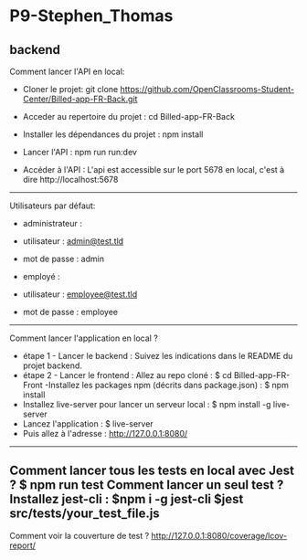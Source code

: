 # P9-Stephen_Thomas

backend
----------------------------------------------------------------------------------
Comment lancer l'API en local:
- Cloner le projet:
git clone https://github.com/OpenClassrooms-Student-Center/Billed-app-FR-Back.git

- Acceder au repertoire du projet :
cd Billed-app-FR-Back

- Installer les dépendances du projet :
npm install

- Lancer l'API :
npm run run:dev

- Accéder à l'API :
L'api est accessible sur le port 5678 en local, c'est à dire http://localhost:5678
----------------------------------------------------------------------------------
 Utilisateurs par défaut:
 
- administrateur :
- utilisateur : admin@test.tld 
- mot de passe : admin

- employé :
- utilisateur : employee@test.tld
- mot de passe : employee

----------------------------------------------------------------------------------
Comment lancer l'application en local ?
- étape 1 - Lancer le backend : Suivez les indications dans le README du projet backend.
- étape 2 - Lancer le frontend : Allez au repo cloné : $ cd Billed-app-FR-Front
-Installez les packages npm (décrits dans package.json) : $ npm install
- Installez live-server pour lancer un serveur local : $ npm install -g live-server
- Lancez l'application : $ live-server
- Puis allez à l'adresse : http://127.0.0.1:8080/
----------------------------------------------------------------------------------
Comment lancer tous les tests en local avec Jest ?
$ npm run test
Comment lancer un seul test ? 
Installez jest-cli : $npm i -g jest-cli
$jest src/__tests__/your_test_file.js
----------------------------------------------------------------------------------
Comment voir la couverture de test ?
http://127.0.0.1:8080/coverage/lcov-report/
